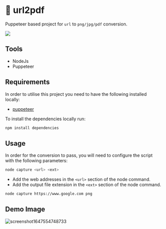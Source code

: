 # 📸 url2pdf

Puppeteer based project for `url` to `png/jpg/pdf` conversion.

<a href="https://milind.live/url2pdf" target="_blank">
  <img src ="https://user-images.githubusercontent.com/28717686/158898870-b85be3d8-36ad-48d4-bf8e-b17311d5f51f.png">
</a>

## Tools

- NodeJs
- Puppeteer

## Requirements

In order to utilise this project you need to have the following installed locally:

- [puppeteer](https://npmjs.com/puppeteer)

To install the dependencies locally run:

```js
npm install dependencies
```

## Usage

In order for the conversion to pass, you will need to configure the script with the following parameters:

```bash
node capture <url> <ext>
```

- Add the web addresses in the `<url>` section of the node command.
- Add the output file extension in the `<ext>` section of the node command.

```bash
node capture https://www.google.com png
```

## Demo Image

![screenshot1647554748733](https://user-images.githubusercontent.com/28717686/158902306-d6652066-a63b-4c36-9423-e438a7e1b3db.png)

